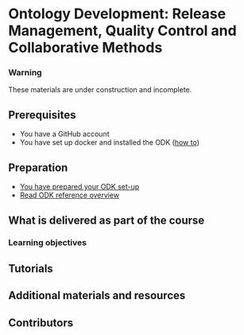 # Ontology Development: Release Management, Quality Control and Collaborative Methods

### Warning
These materials are under construction and incomplete.

## Prerequisites
- You have a GitHub account
- You have set up docker and installed the ODK ([how to](../howto/odk_setup.md))

## Preparation
- [You have prepared your ODK set-up](../tutorial/setting-up-project-odk.md)
- [Read ODK reference overview](../reference/odk.md)

## What is delivered as part of the course

### Learning objectives

## Tutorials

## Additional materials and resources

## Contributors

